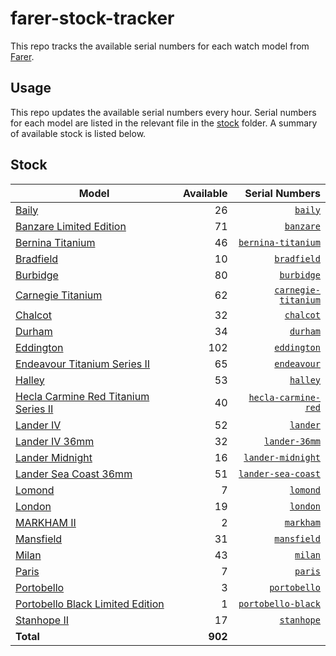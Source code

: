 # farer-stock-tracker

This repo tracks the available serial numbers for each watch model from [Farer](https://farer.com).

## Usage

This repo updates the available serial numbers every hour. Serial numbers for each model are listed in the relevant file in the [stock](./stock) folder. A summary of available stock is listed below.

## Stock

| Model | Available | Serial Numbers |
| ----- | --------: | -------------: |
| [Baily](https://usd.farer.com/products/baily) | 26 | [`baily`](./stock/baily) |
| [Banzare Limited Edition](https://usd.farer.com/products/banzare) | 71 | [`banzare`](./stock/banzare) |
| [Bernina Titanium](https://usd.farer.com/products/bernina-titanium) | 46 | [`bernina-titanium`](./stock/bernina-titanium) |
| [Bradfield](https://usd.farer.com/products/bradfield) | 10 | [`bradfield`](./stock/bradfield) |
| [Burbidge](https://usd.farer.com/products/burbidge) | 80 | [`burbidge`](./stock/burbidge) |
| [Carnegie Titanium](https://usd.farer.com/products/carnegie-titanium) | 62 | [`carnegie-titanium`](./stock/carnegie-titanium) |
| [Chalcot](https://usd.farer.com/products/chalcot) | 32 | [`chalcot`](./stock/chalcot) |
| [Durham](https://usd.farer.com/products/durham) | 34 | [`durham`](./stock/durham) |
| [Eddington](https://usd.farer.com/products/eddington) | 102 | [`eddington`](./stock/eddington) |
| [Endeavour Titanium Series II](https://usd.farer.com/products/endeavour) | 65 | [`endeavour`](./stock/endeavour) |
| [Halley](https://usd.farer.com/products/halley) | 53 | [`halley`](./stock/halley) |
| [Hecla Carmine Red Titanium Series II](https://usd.farer.com/products/hecla-carmine-red) | 40 | [`hecla-carmine-red`](./stock/hecla-carmine-red) |
| [Lander IV](https://usd.farer.com/products/lander) | 52 | [`lander`](./stock/lander) |
| [Lander IV 36mm](https://usd.farer.com/products/lander-36mm) | 32 | [`lander-36mm`](./stock/lander-36mm) |
| [Lander Midnight](https://usd.farer.com/products/lander-midnight) | 16 | [`lander-midnight`](./stock/lander-midnight) |
| [Lander Sea Coast 36mm](https://usd.farer.com/products/lander-sea-coast) | 51 | [`lander-sea-coast`](./stock/lander-sea-coast) |
| [Lomond](https://usd.farer.com/products/lomond) | 7 | [`lomond`](./stock/lomond) |
| [London](https://usd.farer.com/products/london) | 19 | [`london`](./stock/london) |
| [MARKHAM II](https://usd.farer.com/products/markham) | 2 | [`markham`](./stock/markham) |
| [Mansfield](https://usd.farer.com/products/mansfield) | 31 | [`mansfield`](./stock/mansfield) |
| [Milan](https://usd.farer.com/products/milan) | 43 | [`milan`](./stock/milan) |
| [Paris](https://usd.farer.com/products/paris) | 7 | [`paris`](./stock/paris) |
| [Portobello](https://usd.farer.com/products/portobello) | 3 | [`portobello`](./stock/portobello) |
| [Portobello Black Limited Edition](https://usd.farer.com/products/portobello-black) | 1 | [`portobello-black`](./stock/portobello-black) |
| [Stanhope II](https://usd.farer.com/products/stanhope) | 17 | [`stanhope`](./stock/stanhope) |
| **Total** | **902** | |
